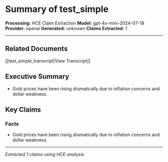 # Summary of test_simple

**Processing:** HCE Claim Extraction
**Model:** gpt-4o-mini-2024-07-18
**Provider:** openai
**Generated:** unknown
**Claims Extracted:** 1

---

## Related Documents

[[test_simple_transcript|View Transcript]]

## Executive Summary

- Gold prices have been rising dramatically due to inflation concerns and dollar weakness.

## Key Claims

### Facts

- Gold prices have been rising dramatically due to inflation concerns and dollar weakness.


---
*Extracted 1 claims using HCE analysis*
